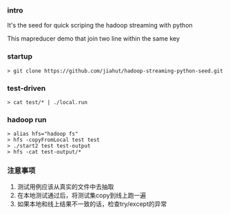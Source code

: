 ### intro

It's the seed for quick scriping the hadoop streaming with python

This mapreducer demo that join two line within the same key


### startup

    > git clone https://github.com/jiahut/hadoop-streaming-python-seed.git

### test-driven

    > cat test/* | ./local.run

### hadoop run

    > alias hfs="hadoop fs"
    > hfs -copyFromLocal test test
    > ./start2 test test-output
    > hfs -cat test-output/*


### 注意事项

1. 测试用例应该从真实的文件中去抽取
2. 在本地测试通过后，将测试集copy到线上跑一遍
2. 如果本地和线上结果不一致的话，检查try/except的异常
